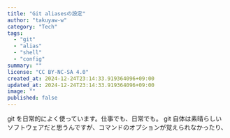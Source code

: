 ```yaml
---
title: "Git aliasesの設定"
author: "takuyaw-w"
category: "Tech"
tags:
  - "git"
  - "alias"
  - "shell"
  - "config"
summary: ""
license: "CC BY-NC-SA 4.0"
created_at: 2024-12-24T23:14:33.919364096+09:00
updated_at: 2024-12-24T23:14:33.919364096+09:00
image: ""
published: false
---
```


git を日常的によく使っています。仕事でも、日常でも。
git 自体は素晴らしいソフトウェアだと思うんですが、コマンドのオプションが覚えられなかったり、
